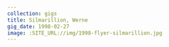 ```yaml
---
collection: gigs
title: Silmarillion, Werne
gig_date: 1998-02-27
image: :SITE_URL://img/1998-flyer-silmarillion.jpg
---
```




